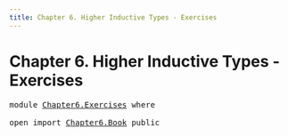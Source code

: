 ```yaml
---
title: Chapter 6. Higher Inductive Types - Exercises
---
```


# Chapter 6. Higher Inductive Types - Exercises

<pre class="Agda"><a id="120" class="Keyword">module</a> <a id="127" href="Chapter6.Exercises.html" class="Module">Chapter6.Exercises</a> <a id="146" class="Keyword">where</a>

<a id="153" class="Keyword">open</a> <a id="158" class="Keyword">import</a> <a id="165" href="Chapter6.Book.html" class="Module">Chapter6.Book</a> <a id="179" class="Keyword">public</a>
</pre>